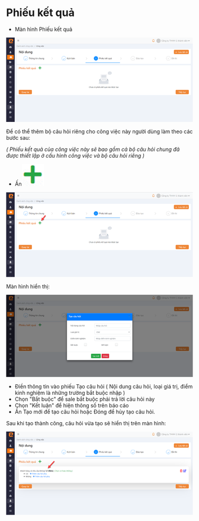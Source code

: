 # Phiếu kết quả

* Màn hình  Phiếu kết quả

![](<../../../../../../.gitbook/assets/image (105).png>)

Để có thể thêm bộ câu hỏi riêng cho công việc này người dùng làm theo các bước sau:

_( Phiếu kết quả của công việc này sẽ bao gồm cả bộ câu hỏi chung đã được thiết lập ở cấu hình công việc và bộ câu hỏi riêng )_

* Ấn![](<../../../../../../.gitbook/assets/image (156).png>)

![](<../../../../../../.gitbook/assets/image (150).png>)

Màn hình hiển thị:

![](<../../../../../../.gitbook/assets/image (40).png>)

* &#x20;Điền thông tin vào phiếu Tạo câu hỏi ( Nội dung câu hỏi, loại giá trị, điểm kinh nghiệm là những trường bắt buộc nhập )
* Chọn "Bắt buộc"  để sale bắt buộc phải trả lời câu hỏi này
* Chọn "Kết luận" để hiện thông số trên báo cáo&#x20;
* Ấn Tạo mới để tạo câu hỏi hoặc Đóng để hủy tạo câu hỏi.

Sau khi tạo thành công, câu hỏi vừa tạo sẽ hiển thị trên màn hình:

![](<../../../../../../.gitbook/assets/image (142).png>)
